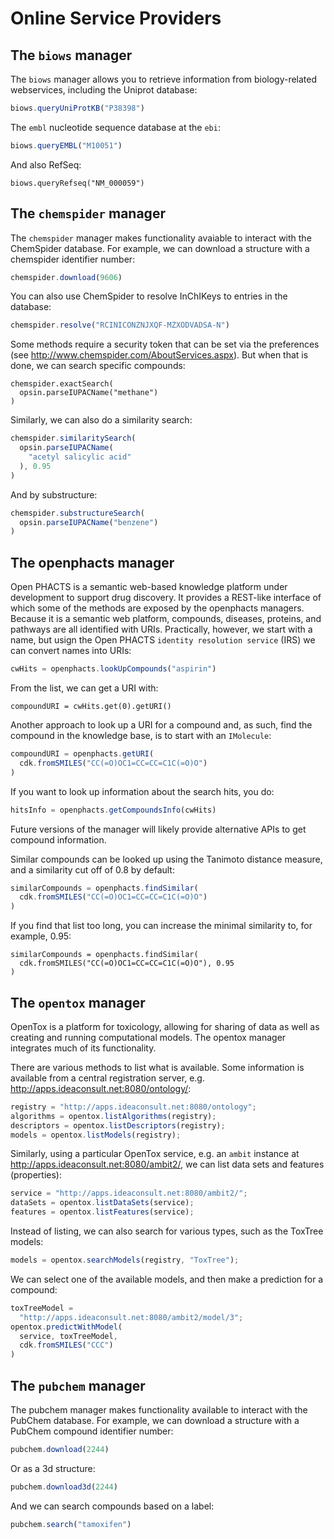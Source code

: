 # Online Service Providers

## The `biows` manager

The `biows` manager allows you to retrieve information from biology-related
webservices, including the Uniprot
database:

```javascript
biows.queryUniProtKB("P38398")
```

The `embl` nucleotide sequence database at the `ebi`:

```js
biows.queryEMBL("M10051")
```

And also RefSeq:

```
biows.queryRefseq("NM_000059")
```

## The `chemspider` manager

The `chemspider` manager makes functionality avaiable to interact with the
ChemSpider database. For example, we can download a structure
with a chemspider identifier number:

```js
chemspider.download(9606)
```

You can also use ChemSpider to resolve InChIKeys to entries in the
database:

```js
chemspider.resolve("RCINICONZNJXQF-MZXODVADSA-N")
```

Some methods require a security token that can be set via the preferences (see
http://www.chemspider.com/AboutServices.aspx). But when that is done, we
can search specific compounds:

```
chemspider.exactSearch(
  opsin.parseIUPACName("methane")
)
```

Similarly, we can also do a similarity search:

```js
chemspider.similaritySearch(
  opsin.parseIUPACName(
    "acetyl salicylic acid"
  ), 0.95
)
```

And by substructure:

```js
chemspider.substructureSearch(
  opsin.parseIUPACName("benzene")
)
```

## The openphacts manager

Open PHACTS is a semantic web-based knowledge platform under
development to support drug discovery. It provides a
REST-like interface of which some of the methods are exposed by the openphacts
managers. Because it is a semantic web platform, compounds, diseases, proteins,
and pathways are all identified with URIs. Practically, however, we start with
a name, but usign the Open PHACTS `identity resolution service` (IRS) we can
convert names into URIs:

```js
cwHits = openphacts.lookUpCompounds("aspirin")
```

From the list, we can get a URI with:

```
compoundURI = cwHits.get(0).getURI()
```

Another approach to look up a URI for a compound and, as such, find the
compound in the knowledge base, is to start with an `IMolecule`:

```js
compoundURI = openphacts.getURI(
  cdk.fromSMILES("CC(=O)OC1=CC=CC=C1C(=O)O")
)
```

If you want to look up information about the search hits, you do:

```js
hitsInfo = openphacts.getCompoundsInfo(cwHits)
```

Future versions of the manager will likely provide alternative APIs to get
compound information.

Similar compounds can be looked up using the Tanimoto distance measure, and a
similarity cut off of 0.8 by default:

```js
similarCompounds = openphacts.findSimilar(
  cdk.fromSMILES("CC(=O)OC1=CC=CC=C1C(=O)O")
)
```

If you find that list too long, you can increase the minimal similarity to, for
example, 0.95:

```
similarCompounds = openphacts.findSimilar(
  cdk.fromSMILES("CC(=O)OC1=CC=CC=C1C(=O)O"), 0.95
)
```

## The `opentox` manager

OpenTox is a platform for toxicology, allowing for sharing of
data as well as creating and running computational
models. The opentox manager integrates much of its
functionality.

There are various methods to list what is available. Some information is
available from a central registration server, e.g.
http://apps.ideaconsult.net:8080/ontology/:

```js
registry = "http://apps.ideaconsult.net:8080/ontology";
algorithms = opentox.listAlgorithms(registry);
descriptors = opentox.listDescriptors(registry);
models = opentox.listModels(registry);
```

Similarly, using a particular OpenTox service, e.g. an
`ambit` instance at
http://apps.ideaconsult.net:8080/ambit2/, we
can list data sets and features
(properties):

```js
service = "http://apps.ideaconsult.net:8080/ambit2/";
dataSets = opentox.listDataSets(service);
features = opentox.listFeatures(service);
```

Instead of listing, we can also search for various types, such as the ToxTree
models:

```js
models = opentox.searchModels(registry, "ToxTree");
```

We can select one of the available models, and then make a prediction for a
compound:

```js
toxTreeModel =
  "http://apps.ideaconsult.net:8080/ambit2/model/3";
opentox.predictWithModel(
  service, toxTreeModel,
  cdk.fromSMILES("CCC")
)
```

## The `pubchem` manager

The pubchem manager makes functionality available to interact with the PubChem
database. For example, we can download a structure with a
PubChem compound identifier number:

```js
pubchem.download(2244)
```

Or as a 3d structure:

```js
pubchem.download3d(2244)
```

And we can search compounds based on a label:

```js
pubchem.search("tamoxifen")
```
